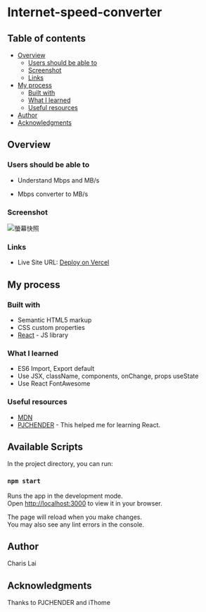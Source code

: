 # Internet-speed-converter

## Table of contents
- [Overview](#overview)
  - [Users should be able to](#users-should-be-able-to)
  - [Screenshot](#screenshot)
  - [Links](#links)
- [My process](#my-process)
  - [Built with](#built-with)
  - [What I learned](#what-i-learned)
  - [Useful resources](#useful-resources)
- [Author](#author)
- [Acknowledgments](#acknowledgments)

## Overview

### Users should be able to

- Understand Mbps and MB/s

- Mbps converter to MB/s

### Screenshot

![螢幕快照](https://github.com/CharisLai/InternetSpeedConverter/assets/103364394/b09b2beb-619e-42c8-932f-e6c0fe5d9dd7)


### Links

- Live Site URL: [Deploy on  Vercel](https://vercel.com/charislai/internet-speed-converter/HMSJ8Lz51KVXvjUXZ9uNpgyYHmcg)

## My process
### Built with
- Semantic HTML5 markup
- CSS custom properties
- [React](https://reactjs.org/) - JS library

### What I learned

- ES6 Import, Export default
- Use JSX, className, components, onChange, props useState
- Use React FontAwesome


### Useful resources

- [MDN](https://developer.mozilla.org/zh-CN/) 
- [PJCHENDER](https://github.com/pjchender/learn-react-from-hooks-internet-speed-converter/blob/master/src/components/UnitConverter.js) - This helped me for learning React.

## Available Scripts

In the project directory, you can run:

### `npm start`

Runs the app in the development mode.\
Open [http://localhost:3000](http://localhost:3000) to view it in your browser.

The page will reload when you make changes.\
You may also see any lint errors in the console.

## Author

Charis Lai

## Acknowledgments

Thanks to PJCHENDER and iThome
